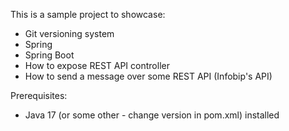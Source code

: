 This is a sample project to showcase:
- Git versioning system
- Spring
- Spring Boot
- How to expose REST API controller
- How to send a message over some REST API (Infobip's API)

Prerequisites:
- Java 17 (or some other - change version in pom.xml) installed
